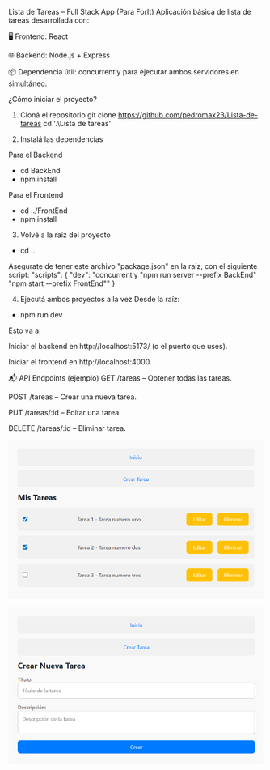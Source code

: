 Lista de Tareas – Full Stack App (Para ForIt)
Aplicación básica de lista de tareas desarrollada con:

🖥️ Frontend: React

🌐 Backend: Node.js + Express

📦 Dependencia útil: concurrently para ejecutar ambos servidores en simultáneo.

¿Cómo iniciar el proyecto?

1. Cloná el repositorio
git clone https://github.com/pedromax23/Lista-de-tareas
cd '.\Lista de tareas\'


2. Instalá las dependencias

Para el Backend
- cd BackEnd
- npm install

Para el Frontend
- cd ../FrontEnd
- npm install

3. Volvé a la raíz del proyecto

- cd ..

Asegurate de tener este archivo "package.json" en la raíz, con el siguiente script:
"scripts": {
  "dev": "concurrently \"npm run server --prefix BackEnd\" \"npm start --prefix FrontEnd\""
}

4. Ejecutá ambos proyectos a la vez
Desde la raíz:
- npm run dev

Esto va a:

Iniciar el backend en http://localhost:5173/ (o el puerto que uses).

Iniciar el frontend en http://localhost:4000.


📬 API Endpoints (ejemplo)
GET /tareas – Obtener todas las tareas.

POST /tareas – Crear una nueva tarea.

PUT /tareas/:id – Editar una tarea.

DELETE /tareas/:id – Eliminar tarea.


![alt text](image.png)


![alt text](image-1.png)